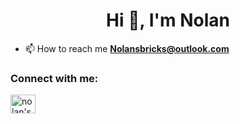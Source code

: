 <h1 align="center">Hi 👋, I'm Nolan</h1>

- 📫 How to reach me **Nolansbricks@outlook.com**

<h3 align="left">Connect with me:</h3>
<p align="left">
<a href="https://www.youtube.com/c/nolan's bricks" target="blank"><img align="center" src="https://raw.githubusercontent.com/rahuldkjain/github-profile-readme-generator/master/src/images/icons/Social/youtube.svg" alt="nolan's bricks" height="30" width="40" /></a>
</p>

